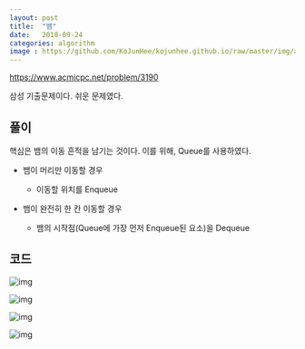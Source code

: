 ```yaml
---
layout: post
title:  "뱀"
date:   2018-09-24
categories: algorithm
image : https://github.com/KoJunHee/kojunhee.github.io/raw/master/img/algorithm.png
---
```


<https://www.acmicpc.net/problem/3190>

삼성 기출문제이다. 쉬운 문제였다. 

## 풀이

핵심은 뱀의 이동 흔적을 남기는 것이다. 이를 위해, Queue를 사용하였다.

- 뱀이 머리만 이동할 경우
  - 이동할 위치를 Enqueue

- 뱀이 완전히 한 칸 이동할 경우
  - 뱀의 시작점(Queue에 가장 먼저 Enqueue된 요소)을 Dequeue

## 코드

![img](https://github.com/KoJunHee/kojunhee.github.io/raw/master/img/snakeMove01.png)

![img](https://github.com/KoJunHee/kojunhee.github.io/raw/master/img/snakeMove02.png)

![img](https://github.com/KoJunHee/kojunhee.github.io/raw/master/img/snakeMove03.png)

![img](https://github.com/KoJunHee/kojunhee.github.io/raw/master/img/snakeMove04.png)

